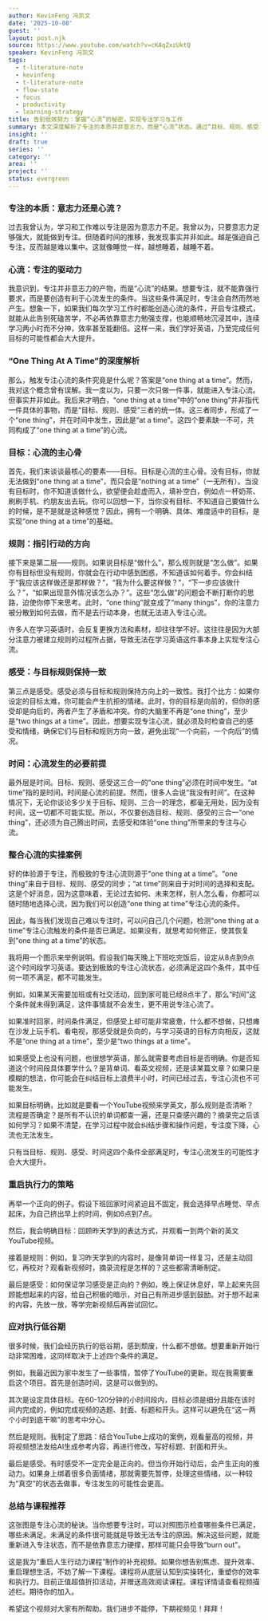 ```yaml
---
author: KevinFeng 冯凯文
date: '2025-10-08'
guest: ''
layout: post.njk
source: https://www.youtube.com/watch?v=cKAqZxzUktQ
speaker: KevinFeng 冯凯文
tags:
  - t-literature-note
  - kevinfeng
  - t-literature-note
  - flow-state
  - focus
  - productivity
  - learning-strategy
title: 告别低效努力：掌握“心流”的秘密，实现专注学习与工作
summary: 本文深度解析了专注的本质并非意志力，而是“心流”状态。通过“目标、规则、感受、时间”四要素的同步，即“one thing at a time”，可以创造专注条件，大幅提升学习工作效率。文章以正反案例详细阐释了如何触发和维持心流，并提供了重启执行力的实用方法。
insight: ''
draft: true
series: ''
category: ''
area: ''
project: ''
status: evergreen
---
```

### 专注的本质：意志力还是心流？

过去我曾认为，学习和工作难以专注是因为意志力不足。我曾以为，只要意志力足够强大，就能做到专注。但随着时间的推移，我发现事实并非如此。越是强迫自己专注，反而越是难以集中。这就像睡觉一样，越想睡着，越睡不着。

### 心流：专注的驱动力

我意识到，专注并非意志力的产物，而是“心流”的结果。想要专注，就不能靠强行要求，而是要创造有利于心流发生的条件。当这些条件满足时，专注会自然而然地产生。想象一下，如果我们每次学习工作时都能创造心流的条件，开启专注模式，就能从此告别死磕苦学，不必再依靠意志力勉强支撑，也能顺畅地沉浸其中，连续学习两小时而不分神，效率甚至能翻倍。这样一来，我们学好英语，乃至完成任何目标的可能性都会大大提升。

### “One Thing At A Time”的深度解析

那么，触发专注心流的条件究竟是什么呢？答案是“one thing at a time”。然而，我对这个概念曾有误解。我一度以为，只要一次只做一件事，就能进入专注心流。但事实并非如此。我后来才明白，“one thing at a time”中的“one thing”并非指代一件具体的事物，而是“目标、规则、感受”三者的统一体。这三者同步，形成了一个“one thing”，并在时间中发生，因此是“at a time”。这四个要素缺一不可，共同构成了“one thing at a time”的心流。

### 目标：心流的主心骨

首先，我们来谈谈最核心的要素——目标。目标是心流的主心骨。没有目标，你就无法做到“one thing at a time”，而只会是“nothing at a time”（一无所有）。当没有目标时，你不知道该做什么，欲望便会趁虚而入，填补空白，例如点一杯奶茶、刷刷手机、约朋友出去玩。你可以回想一下，当你没有目标、不知道自己要做什么的时候，是不是就是这种感觉？因此，拥有一个明确、具体、难度适中的目标，是实现“one thing at a time”的基础。

### 规则：指引行动的方向

接下来是第二层——规则。如果说目标是“做什么”，那么规则就是“怎么做”。如果你有目标但没有规则，你就会在行动中感到困惑，不知道该如何着手。你会纠结于“我应该这样做还是那样做？”，“我为什么要这样做？”，“下一步应该做什么？”，“如果出现意外情况该怎么办？”。这些“怎么做”的问题会不断打断你的思路，迫使你停下来思考。此时，“one thing”就变成了“many things”，你的注意力被分散到如何去做，而不是去行动本身，也就无法进入专注心流。

许多人在学习英语时，会反复更换方法和素材，却往往学不好。这往往是因为大部分注意力被建立规则的过程所占据，导致无法在学习英语这件事本身上实现专注心流。

### 感受：与目标规则保持一致

第三点是感受。感受必须与目标和规则保持方向上的一致性。我打个比方：如果你设定的目标太难，你可能会产生抗拒的情绪。此时，你的目标是向前的，但你的感受却是向后的，两者产生了矛盾和冲突。你的大脑里不再是“one thing”，至少是“two things at a time”。因此，想要实现专注心流，就必须及时检查自己的感受和情绪，确保它们与目标和规则方向一致，避免出现“一个向前，一个向后”的情况。

### 时间：心流发生的必要前提

最外层是时间。目标、规则、感受这三合一的“one thing”必须在时间中发生。“at time”指的是时间。时间是心流的前提。然而，很多人会说“我没有时间”。在这种情况下，无论你谈论多少关于目标、规则、三合一的理念，都毫无用处，因为没有时间，这一切都不可能实现。所以，不仅要创造目标、规则、感受的三合一“one thing”，还必须为自己腾出时间，去感受和体验“one thing”所带来的专注与心流。

### 整合心流的实操案例

好的体验源于专注，而极致的专注心流则源于“one thing at a time”。“one thing”来自于目标、规则、感受的同步；“at time”则来自于对时间的选择和支配。这是个好消息，因为这意味着，无论过去如何、未来怎样，别人怎么看，你都可以随时随地选择心流，因为我们可以创造“one thing at time”专注心流的条件。

因此，每当我们发现自己难以专注时，可以问自己几个问题，检测“one thing at a time”专注心流触发的条件是否已满足。如果没有，就思考如何修正，使其恢复到“one thing at a time”的状态。

我将用一个图示来举例说明。假设我们每天晚上下班吃完饭后，设定从8点到9点这个时间段学习英语。要达到极致的专注心流状态，必须满足这四个条件，其中任何一项不满足，都不可能发生。

例如，如果某天需要加班或有社交活动，回到家可能已经8点半了，那么“时间”这个条件就未得到满足，这件事情就不会发生，更不用说专注心流了。

如果准时回家，时间条件满足，但感受上却可能非常疲惫，什么都不想做，只想瘫在沙发上玩手机、看电视，那感受就是负向的，与学习英语的目标方向相反，这就不是“one thing at a time”，至少是“two things at a time”。

如果感受上也没有问题，也很想学英语，那么就需要考虑目标是否明确。你是否知道这个时间段具体要学什么？是背单词、看英文视频，还是读某篇文章？如果只是模糊的想法，你可能会在纠结目标上浪费半小时，时间已经过去，专注心流也不可能发生。

如果目标明确，比如就是要看一个YouTube视频来学英文，那么规则是否清晰？流程是否确定？是所有不认识的单词都查一遍，还是只查感兴趣的？摘录完之后该如何学习？如果不清楚，在学习过程中就会纠结步骤和操作问题，专注度下降，心流也无法发生。

只有当目标、规则、感受、时间这四个条件全部满足时，专注心流发生的可能性才会大大提升。

### 重启执行力的策略

再举一个正向的例子。假设下班回家时间紧迫且不固定，我会选择早点睡觉、早点起床，为自己挤出早上的时间，例如6点到7点。

然后，我会明确目标：回顾昨天学到的表达方式，并观看一到两个新的英文YouTube视频。

接着是规则：例如，复习昨天学到的内容时，是像背单词一样复习，还是主动回忆，再校对？观看新视频时，摘录流程是怎样的？这些都需清晰制定。

最后是感受：如何保证学习感受是正向的？例如，晚上保证休息好，早上起来先回顾能想起来的内容，给自己积极的暗示，对自己有所进步感到鼓励。对于想不起来的内容，先放一放，等学完新视频后再尝试回忆。

### 应对执行低谷期

很多时候，我们会经历执行的低谷期，感到颓废，什么都不想做。想要重新开始行动非常困难，这同样取决于上述四个条件的满足。

例如，我最近因为家中发生了一些事情，暂停了YouTube的更新。现在我需要重启这个项目。首先是创造时间，这是可以做到的。

其次是设定具体目标。在60-120分钟的小时间段内，目标必须是细分且能在该时间内完成的，例如完成视频的选题、封面、标题和开头。这样可以避免在“这一两个小时到底干嘛”的思考中分心。

然后是规则。我制定了思路：结合YouTube上成功的案例，观看量高的视频，并将视频想法发给AI生成参考内容，再进行修改，写好标题、封面和开头。

最后是感受。有时感受不一定完全是正向的。但当你开始行动后，会产生正向的推动力。如果身上绑着很多负面情绪，那就需要先暂停，处理这些情绪，以一种较为“真空”的状态去做事，专注发生的可能性会更高。

### 总结与课程推荐

这张图是专注心流的秘诀。当你想要专注时，可以对照图示检查哪些条件已满足，哪些未满足。未满足的条件很可能就是导致无法专注的原因。解决这些问题，就能重新进入专注状态，而不是依靠意志力硬撑，那样可能只会导致“burn out”。

这是我为“重启人生行动力课程”制作的补充视频。如果你想告别焦虑、提升效率、重启理想生活，不妨了解一下课程。课程将从底层认知到实操转化，重塑你的效率和执行力。目前正值超值折扣活动，并赠送高效阅读课程。课程详情请查看视频描述栏。期待你的加入。

希望这个视频对大家有所帮助。我们进步不能停，下期视频见！拜拜！
